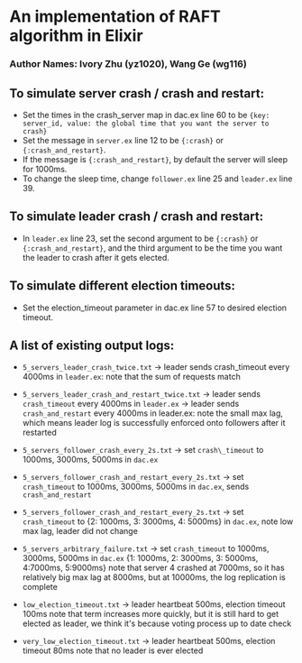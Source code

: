 # An implementation of RAFT algorithm in Elixir

### Author Names: Ivory Zhu (yz1020), Wang Ge (wg116)

## To simulate server crash / crash and restart:
- Set the times in the crash_server map in dac.ex line 60 to be 
 `{key: server_id, value: the global time that you want the server to crash}`
- Set the message in `server.ex` line 12 to be `{:crash}` or `{:crash_and_restart}`.
- If the message is `{:crash_and_restart}`, by default the server will sleep for 1000ms.
- To change the sleep time, change `follower.ex` line 25 and `leader.ex` line 39. 

## To simulate leader crash / crash and restart:
- In `leader.ex` line 23, set the second argument to be `{:crash}` or `{:crash_and_restart}`, and the third argument to be the time you want the leader to crash after it gets elected.

## To simulate different election timeouts:
- Set the election_timeout parameter in dac.ex line 57 to desired election timeout.

## A list of existing output logs:

- `5_servers_leader_crash_twice.txt` -> leader sends crash\_timeout every 4000ms in `leader.ex`: note that the sum of requests match

- `5_servers_leader_crash_and_restart_twice.txt` -> leader sends `crash_timeout` every 4000ms in `leader.ex` -> leader sends `crash_and_restart` every 4000ms in leader.ex:  note the small max lag, which means leader log is successfully enforced onto followers after it restarted

- `5_servers_follower_crash_every_2s.txt` -> set `crash\_timeout` to 1000ms, 3000ms, 5000ms in `dac.ex`

- `5_servers_follower_crash_and_restart_every_2s.txt` -> set `crash_timeout` to 1000ms, 3000ms, 5000ms in `dac.ex`, sends `crash_and_restart`

- `5_servers_follower_crash_and_restart_every_2s.txt` -> set `crash_timeout` to {2: 1000ms, 3: 3000ms, 4: 5000ms} in `dac.ex`, note low max lag, leader did not change

- `5_servers_arbitrary_failure.txt` -> set `crash_timeout` to 1000ms, 3000ms, 5000ms in `dac.ex` {1: 1000ms, 2: 3000ms, 3: 5000ms, 4:7000ms, 5:9000ms} note that server 4 crashed at 7000ms, so it has relatively big max lag at 8000ms, but at 10000ms, the log replication is complete

- `low_election_timeout.txt` -> leader heartbeat 500ms, election timeout 100ms note that term increases more quickly, but it is still hard to get elected as leader, we think it's because voting process up to date check

- `very_low_election_timeout.txt` -> leader heartbeat 500ms, election timeout 80ms note that no leader is ever elected

